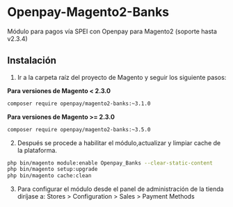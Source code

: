 # Openpay-Magento2-Banks

Módulo para pagos vía SPEI con Openpay para Magento2 (soporte hasta v2.3.4)


## Instalación

1. Ir a la carpeta raíz del proyecto de Magento y seguir los siguiente pasos:

**Para versiones de Magento < 2.3.0**
```bash    
composer require openpay/magento2-banks:~3.1.0
```

**Para versiones de Magento >= 2.3.0**
```bash    
composer require openpay/magento2-banks:~3.5.0
```

2. Después se procede a habilitar el módulo,actualizar y limpiar cache de la plataforma.

```bash    
php bin/magento module:enable Openpay_Banks --clear-static-content
php bin/magento setup:upgrade
php bin/magento cache:clean
```

3. Para configurar el módulo desde el panel de administración de la tienda diríjase a: Stores > Configuration > Sales > Payment Methods
